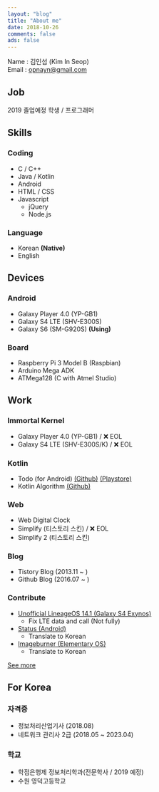 ```yaml
---
layout: "blog"
title: "About me"
date: 2018-10-26
comments: false
ads: false
---
```

Name : 김인섭 (Kim In Seop)<br>
Email : opnayn@gmail.com

## Job
2019 졸업예정 학생 / 프로그래머

## Skills
### Coding
- C / C++
- Java / Kotlin
- Android
- HTML / CSS
- Javascript
  - jQuery
  - Node.js

### Language
- Korean **(Native)**
- English

## Devices
### Android
- Galaxy Player 4.0 (YP-GB1)
- Galaxy S4 LTE (SHV-E300S)
- Galaxy S6 (SM-G920S) **(Using)**

### Board
- Raspberry Pi 3 Model B (Raspbian)
- Arduino Mega ADK
- ATMega128 (C with Atmel Studio)

## Work
### Immortal Kernel
- Galaxy Player 4.0 (YP-GB1) / ❌ EOL
- Galaxy S4 LTE (SHV-E300S/K) / ❌ EOL

### Kotlin
- Todo (for Android) [(Github)](https://github.com/opnay/Todo) [(Playstore)](https://play.google.com/store/apps/details?id=com.opnay.todo)
- Kotlin Algorithm [(Github)](https://github.com/opnay/KotlinAlgorithm)

### Web
- Web Digital Clock
- Simplify (티스토리 스킨) / ❌ EOL
- Simplify 2 (티스토리 스킨)

### Blog
- Tistory Blog (2013.11 ~ )
- Github Blog (2016.07 ~ )

### Contribute
- [Unofficial LineageOS 14.1 (Galaxy S4 Exynos)](https://forum.xda-developers.com/galaxy-s4/i9500-orig-develop/rom-lineageos-14-1-samsung-galaxy-s4-t3586561)
    - Fix LTE data and call (Not fully)
- [Status (Android)](https://github.com/fennifith/Status)
    - Translate to Korean
- [Imageburner (Elementary OS)](https://github.com/artemanufrij/imageburner)
    - Translate to Korean

[See more](https://opnay.com/app)

## For Korea
### 자격증
- 정보처리산업기사 (2018.08)
- 네트워크 관리사 2급 (2018.05 ~ 2023.04)

### 학교
- 학점은행제 정보처리학과(전문학사 / 2019 예정)
- 수원 영덕고등학교

<style>
article h2 {margin:8px 16px; border-bottom:1px solid #ddd; padding:8px;}
</style>